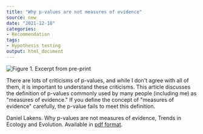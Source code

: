 ```yaml
---
title: "Why p-values are not measures of evidence"
source: new
date: "2021-12-18"
categories:
- Recommendation
tags:
- Hypothesis testing
output: html_document
---
```


![Figure 1. Excerpt from pre-print](http://www.pmean.com/new-images/21/p-values-are-not-01.png)

<div class="notes">

There are lots of criticisms of p-values, and while I don't agree with all of them, it is important to understand these criticisms. This article discusses the definition of p-values commonly used by many people (including me) as "measures of evidence." If you define the concept of "measures of evidence" carefully, the p-value fails to meet this definition.

Daniel Lakens. Why p-values are not measures of evidence, Trends in Ecology and Evolution. Available in [pdf format][lak1].

[lak1]: https://psyarxiv.com/7ng4w/

</div>

